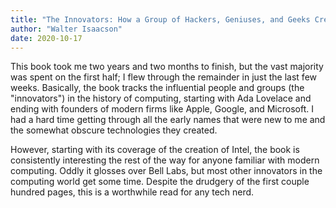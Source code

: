```yaml
---
title: "The Innovators: How a Group of Hackers, Geniuses, and Geeks Created the Digital Revolution"
author: "Walter Isaacson"
date: 2020-10-17
---
```

This book took me two years and two months to finish, but the vast majority was spent on the first half; I flew through the remainder in just the last few weeks. Basically, the book tracks the influential people and groups (the "innovators") in the history of computing, starting with Ada Lovelace and ending with founders of modern firms like Apple, Google, and Microsoft. I had a hard time getting through all the early names that were new to me and the somewhat obscure technologies they created.

However, starting with its coverage of the creation of Intel, the book is consistently interesting the rest of the way for anyone familiar with modern computing. Oddly it glosses over Bell Labs, but most other innovators in the computing world get some time. Despite the drudgery of the first couple hundred pages, this is a worthwhile read for any tech nerd.